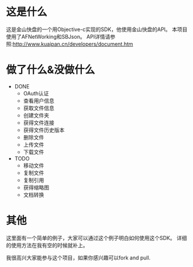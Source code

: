 这是什么
=====================================

这是金山快盘的一个用Objective-c实现的SDK，他使用金山快盘的API。
本项目使用了AFNetWorking和SBJson。
API详情请参照:http://www.kuaipan.cn/developers/document.htm

做了什么&没做什么
=====================================
  
- DONE
  - OAuth认证
  - 查看用户信息
  - 获取文件信息
  - 创建文件夹
  - 获得文件连接
  - 获得文件历史版本
  - 删除文件
  - 上传文件
  - 下载文件
- TODO
  - 移动文件
  - 复制文件
  - 复制引用
  - 获得缩略图
  - 文档转换

其他
======================================
这里面有一个简单的例子，大家可以通过这个例子明白如何使用这个SDK。
详细的使用方法在我有空的时候就补上。

我很高兴大家能参与这个项目，如果你感兴趣可以fork and pull.